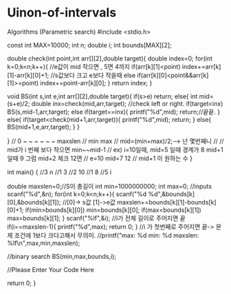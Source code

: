 # Uinon-of-intervals
Algorithms (Parametric search)
#include <stdio.h>


const int MAX=10000;
int n;
double i;
int bounds[MAX][2];

double check(int point,int arr[][2],double target){
  double index=0;
  for(int k=0;k<n;k++){
    //e값이 mid 작으면 , 5면 4까지
    if(arr[k][1]<point) index+=arr[k][1]-arr[k][0]+1;
    //s값보다 크고 e보다 작을때
    else if(arr[k][0]<point&&arr[k][1]>=point) index+=point-arr[k][0];
  }
  return index;
}

void BS(int s,int e,int arr[][2],double target){
  if(s>e) return;
  else{
    int mid=(s+e)/2;
    double inx=check(mid,arr,target);
    //check left or right.
    if(target<inx)  BS(s,mid-1,arr,target);
    else if(target==inx){
      printf("%d",mid);
      return;//끝끝.
    }
    else{
      if(target<check(mid+1,arr,target)){
        printf("%d",mid);
        return;
      }
      else{
        BS(mid+1,e,arr,target);
      }
    }
    
    
  }
  // 0    ~ ~ ~ ~ ~ ~ maxslen
  // min               max
  // mid=(min+max)/2;--> 넌 몇번째니
  // 
  // mid가 i 번째 보다 작으면 min~~mid-1
  // ex) i=10일때,  mid=5 일때 경계가 8 mid+1 일때 9 그럼 mid+2 체크 12면
  // e=10    mid=7 12
  // mid+1 이 원하는 수
}

int main() {
  //3       n
  //1 3
  //2 10
  //1 8
  //5       i

  double maxslen=0;//S이 총길이
  int min=1000000000;
  int max=0;
  //inputs
  scanf("%d",&n);
  for(int k=0;k<n;k++){
    scanf("%d %d",&bounds[k][0],&bounds[k][1]); //[0]-> s값 [1]->e값
    maxslen+=bounds[k][1]-bounds[k][0]+1;
    if(min>bounds[k][0]) min=bounds[k][0];
    if(max<bounds[k][1]) max=bounds[k][1];
  }
  scanf("%lf",&i);
  //i가 전체 길이로 주어지면 끝
  if(i==maxslen-1){
    printf("%d",max);
    return 0;
  }
  //i 가 첫번째로 주어지면 끝-> 문제 조건에 1보다 크다고해서 무의미.
  //printf("max: %d min: %d maxslen: %lf\n",max,min,maxslen);
  
  
  //binary search
  BS(min,max,bounds,i);


  //Please Enter Your Code Here

  return 0;
}

